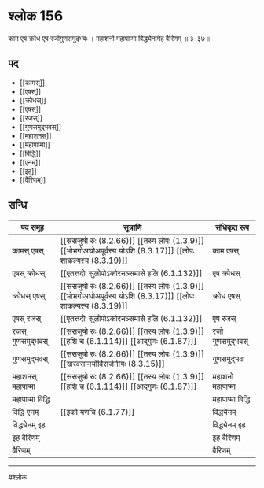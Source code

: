 # श्लोक 156

काम एष क्रोध एष रजोगुणसमुद्भवः ।
महाशनो महापाप्मा विद्ध्येनमिह वैरिणम् ॥ ३-३७॥


## पद 

- [[कामस्]]
- [[एषस्]]
- [[क्रोधस्]]
- [[एषस्]]
- [[रजस्]]
- [[गुणसमुद्भवस्]]
- [[महाशनस्]]
- [[महापाप्मा]]
- [[विद्धि]]
- [[एनम्]]
- [[इह]]
- [[वैरिणम्]]

## सन्धि

| पद समूह | सूत्राणि | संधिकृत रूप |
| ----- | ----- | ----- |
| कामस् एषस् |  [[ससजुषो रुः (8.2.66)]] [[तस्य लोपः (1.3.9)]] [[भोभगोअघोअपूर्वस्य योऽशि (8.3.17)]] [[लोपः शाकल्यस्य (8.3.19)]] | काम एषस् |
| एषस् क्रोधस् |  [[एतत्तदोः सुलोपोऽकोरनञ्समासे हलि (6.1.132)]] | एष क्रोधस् |
| क्रोधस् एषस् |  [[ससजुषो रुः (8.2.66)]] [[तस्य लोपः (1.3.9)]] [[भोभगोअघोअपूर्वस्य योऽशि (8.3.17)]] [[लोपः शाकल्यस्य (8.3.19)]] | क्रोध एषस् |
| एषस् रजस् |  [[एतत्तदोः सुलोपोऽकोरनञ्समासे हलि (6.1.132)]] | एष रजस् |
| रजस् गुणसमुद्भवस् |  [[ससजुषो रुः (8.2.66)]] [[तस्य लोपः (1.3.9)]] [[हशि च (6.1.114)]] [[आद्गुणः (6.1.87)]] | रजो गुणसमुद्भवस् |
| गुणसमुद्भवस् |  [[ससजुषो रुः (8.2.66)]] [[तस्य लोपः (1.3.9)]] [[खरवसानयोर्विसर्जनीयः (8.3.15)]] | गुणसमुद्भवः |
| महाशनस् महापाप्मा |  [[ससजुषो रुः (8.2.66)]] [[तस्य लोपः (1.3.9)]] [[हशि च (6.1.114)]] [[आद्गुणः (6.1.87)]] | महाशनो महापाप्मा |
| महापाप्मा विद्धि |  | महापाप्मा विद्धि |
| विद्धि एनम् |  [[इको यणचि (6.1.77)]] | विद्ध्येनम् |
| विद्ध्येनम् इह |  | विद्ध्येनम् इह |
| इह वैरिणम् |  | इह वैरिणम् |
| वैरिणम् |  | वैरिणम् |


---

#श्लोक